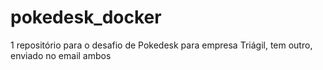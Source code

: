 # pokedesk_docker
1 repositório para o desafio de Pokedesk para empresa Triágil, tem outro, enviado no email ambos
